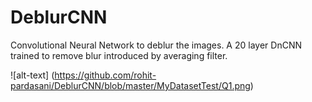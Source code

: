 # DeblurCNN
Convolutional Neural Network to deblur the images. A 20 layer DnCNN trained to remove blur introduced by averaging filter.

![alt-text]
(https://github.com/rohit-pardasani/DeblurCNN/blob/master/MyDatasetTest/Q1.png)
